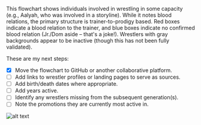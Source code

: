 This flowchart shows individuals involved in wrestling in some capacity (e.g., Aalyah, who was involved in a storyline). While it notes blood relations, the primary structure is trainer-to-prodigy based. Red boxes indicate a blood relation to the trainer, and blue boxes indicate no confirmed blood relation (Jr./Dom aside – that's a joke!). Wrestlers with gray backgrounds appear to be inactive (though this has not been fully validated).

These are my next steps:
- [x] Move the flowchart to GitHub or another collaborative platform.
- [ ] Add links to wrestler profiles or landing pages to serve as sources.
- [ ] Add birth/death dates where appropriate.
- [ ] Add years active.
- [ ] Identify any wrestlers missing from the subsequent generation(s).
- [ ] Note the promotions they are currently most active in.

![alt text](https://raw.githubusercontent.com/iprobablybrokeit/misterio-family-tree/refs/heads/main/Misterios-Export.png)
